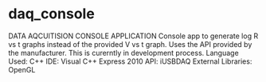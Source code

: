 daq_console
===========

DATA AQCUITISION CONSOLE APPLICATION  Console app to generate log R vs t graphs instead of the provided V vs t graph. Uses the API provided by the manufacturer.  This is curerntly in development process.  Language Used: C++  IDE: Visual C++ Express 2010  API: iUSBDAQ External Libraries: OpenGL
